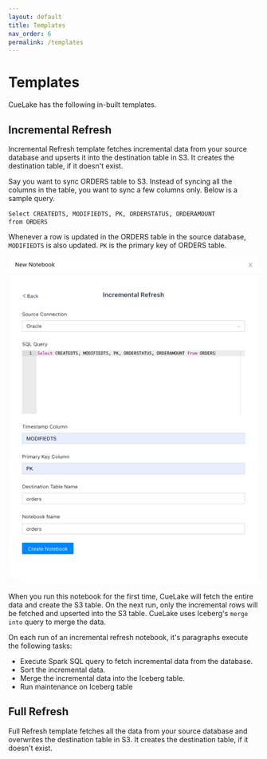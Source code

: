 ```yaml
---
layout: default
title: Templates
nav_order: 6
permalink: /templates
---
```


# Templates
CueLake has the following in-built templates.

## Incremental Refresh
Incremental Refresh template fetches incremental data from your source database and upserts it into the destination table in S3. It creates the destination table, if it doesn't exist.

Say you want to sync ORDERS table to S3. Instead of syncing all the columns in the table, you want to sync a few columns only. Below is a sample query. 

```
Select CREATEDTS, MODIFIEDTS, PK, ORDERSTATUS, ORDERAMOUNT
from ORDERS
```

Whenever a row is updated in the ORDERS table in the source database, `MODIFIEDTS` is also updated. `PK` is the primary key of ORDERS table.

![Notebook Form](images/Notebook.png)

When you run this notebook for the first time, CueLake will fetch the entire data and create the S3 table. On the next run, only the incremental rows will be fetched and upserted into the S3 table. CueLake uses Iceberg's `merge into` query to merge the data.

On each run of an incremental refresh notebook, it's paragraphs execute the following tasks:
* Execute Spark SQL query to fetch incremental data from the database.
* Sort the incremental data.
* Merge the incremental data into the Iceberg table.
* Run maintenance on Iceberg table


## Full Refresh
Full Refresh template fetches all the data from your source database and overwrites the destination table in S3. It creates the destination table, if it doesn't exist.